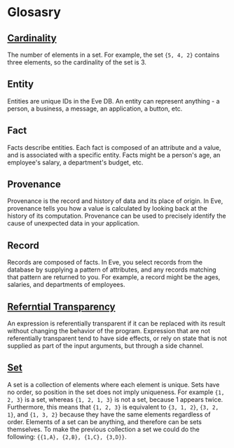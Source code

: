 # Glosasry

## [Cardinality](https://en.wikipedia.org/wiki/Cardinality)

The number of elements in a set. For example, the set `{5, 4, 2}` contains three elements, so the cardinality of the set is 3.

## Entity

Entities are unique IDs in the Eve DB. An entity can represent anything - a person, a business, a message, an application, a button, etc.

## Fact 

Facts describe entities. Each fact is composed of an attribute and a value, and is associated with a specific entity. Facts might be a person's age, an employee's salary, a department's budget, etc.

## Provenance

Provenance is the record and history of data and its place of origin. In Eve, provenance tells you how a value is calculated by looking back at the history of its computation. Provenance can be used to precisely identify the cause of unexpected data in your application.

## Record

Records are composed of facts. In Eve, you select records from the database by supplying a pattern of attributes, and any records matching that pattern are returned to you. For example, a record might be the ages, salaries, and departments of employees.

## [Referntial Transparency](https://en.wikipedia.org/wiki/Referential_transparency)

An expression is referentially transparent if it can be replaced with its result without changing the behavior of the program. Expression that are not referentially transparent tend to have side effects, or rely on state that is not supplied as part of the input arguments, but through a side channel.  

## [Set](https://en.wikipedia.org/wiki/Set_(mathematics))

A set is a collection of elements where each element is unique. Sets have no order, so position in the set does not imply uniqueness. For example `{1, 2, 3}` is a set, whereas `{1, 2, 1, 3}` is not a set, because 1 appears twice. Furthermore, this means that `{1, 2, 3}` is equivalent to `{3, 1, 2}`, `{3, 2, 1}`, and `{1, 3, 2}` because they have the same elements regardless of order. Elements of a set can be anything, and therefore can be sets themselves. To make the previous collection a set we could do the following: `{{1,A}, {2,B}, {1,C}, {3,D}}`.

